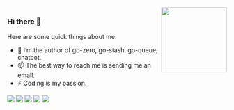 <img align="right" width="150px" src="https://raw.githubusercontent.com/tal-tech/zero-doc/main/doc/images/go-zero.png">

### Hi there 👋

<!--
**kevwan/kevwan** is a ✨ _special_ ✨ repository because its `README.md` (this file) appears on your GitHub profile.
-->

Here are some quick things about me:

- 🔭 I’m the author of go-zero, go-stash, go-queue, chatbot.
- 📫 The best way to reach me is sending me an email.
- ⚡ Coding is my passion.

![](https://github-profile-summary-cards.vercel.app/api/cards/profile-details?username=kevwan&theme=github)
![](https://github-profile-summary-cards.vercel.app/api/cards/repos-per-language?username=kevwan&theme=github)
![](https://github-profile-summary-cards.vercel.app/api/cards/most-commit-language?username=kevwan&theme=github)
![](https://github-profile-summary-cards.vercel.app/api/cards/stats?username=kevwan&theme=github)
![](https://github-profile-summary-cards.vercel.app/api/cards/productive-time?username=kevwan&theme=github)
